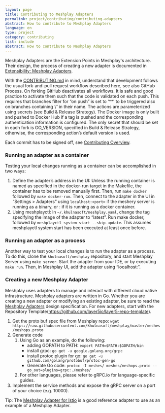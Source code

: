 ```yaml
---
layout: page
title: Contributing to Meshplay Adapters
permalink: project/contributing/contributing-adapters
abstract: How to contribute to Meshplay Adapters
language: en
type: project
category: contributing
list: include
abstract: How to contribute to Meshplay Adapters
---
```



Meshplay Adapters are the Extension Points in Meshplay's architecture. Their design, the process of creating a new adapter is documented in [Extensibility: Meshplay Adapters]({{site.baseurl}}/extensibility/adapters).

With the [CONTRIBUTING.md](https://github.com/khulnasoft/meshplay/blob/master/CONTRIBUTING.md#adapter) in mind, understand that development follows the usual fork-and-pull request workflow described here, see also GitHub Process. On forking GitHub deactivates all workflows. It is safe and good practice to activate them such that the code is validated on each push. This requires that branches filter for “on push” is set to ‘**’ to be triggered also on branches containing ‘/’  in their name.  The actions are parameterized using secrets (see Build & Release Strategy). The Docker image is only built and pushed to Docker Hub if a tag is pushed and the corresponding authentication information is configured. The only secret that should be set in each fork is GO_VERSION, specified in Build & Release Strategy, otherwise, the corresponding action’s default version is used.

Each commit has to be signed off, see [Contributing Overview]({{site.baseurl}}/project/contributing).

### Running an adapter as a container

Testing your local changes running as a container can be accomplished in two ways:

1. Define the adapter’s address in the UI: Unless the running container is named as specified in the docker-run target in the Makefile, the container has to be removed manually first. Then, run `make docker` followed by `make docker-run`. Then, connect to the adapter in the UI in “Settings > Adapters” using `localhost:<port>` if the meshery server is running as a binary, or <docker IP address>:<port> if it is running as a docker container.
1. Using meshplayctl: In `~/.khulnasoft/meshplay.yaml`, change the tag specifying the image of the adapter to “latest”. Run make docker, followed by `meshplayctl system start --skip-update`. This assumes meshplayctl system start has been executed at least once before.

### Running an adapter as a process

Another way to test your local changes is to run the adapter as a process. To do this, clone the `khulnasoft/meshplay` repository, and start Meshplay Server using `make server`. Start the adapter from your IDE, or by executing `make run`. Then, in Meshplay UI, add the adapter using “localhost:<PORT>”.

### Creating a new Meshplay Adapter

Meshplay uses adapters to manage and interact with different cloud native infrastructure. Meshplay adapters are written in Go. Whether you are creating a new adapter or modifying an existing adapter, be sure to read the [Meshplay Adapters](https://docs.google.com/document/d/1b8JAMzr3Rntu7CudRaYv6r6ccACJONAB5t7ISCaPNuA/edit#) design specification. For new adapters, start with the Repository Template(https://github.com/layer5io/layer5-repo-template). 

1. Get the proto buf spec file from Meshplay repo:
   `wget https://raw.githubusercontent.com/khulnasoft/meshplay/master/meshes/meshops.proto`
1. Generate code
   1. Using Go as an example, do the following:
      - adding GOPATH to PATH: `export PATH=$PATH:$GOPATH/bin`
      - install grpc: `go get -u google.golang.org/grpc`
      - install protoc plugin for go: `go get -u github.com/golang/protobuf/protoc-gen-go`
      - Generate Go code: `protoc -I meshes/ meshes/meshops.proto --go_out=plugins=grpc:./meshes/`
   1. For other languages, please refer to gRPC.io for language-specific guides.
1. Implement the service methods and expose the gRPC server on a port of your choice (e.g. 10000).

Tip: The [Meshplay Adapter for Istio](https://github.com/khulnasoft/meshplay-istio) is a good reference adapter to use as an example of a Meshplay Adapter.
